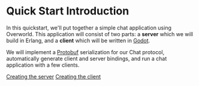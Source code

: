 # Quick Start Introduction

In this quickstart, we'll put together a simple chat application using
Overworld. This application will consist of two parts: a **server** which we
will build in Erlang, and a **client** which will be written in
[Godot](https://godotengine.com/).

We will implement a [Protobuf](https://protobuf.dev/) serialization for our
Chat protocol, automatically generate client and server bindings, and run a
chat application with a few clients.

[Creating the server](server.md)
[Creating the client](client.md)
